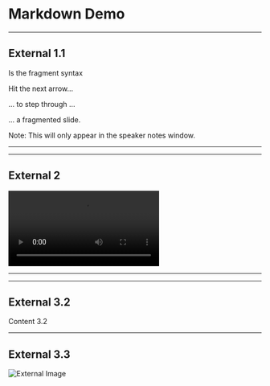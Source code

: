 # Markdown Demo

---

## External 1.1

Is the fragment syntax

Hit the next arrow...

... to step through ...

<span>... a<!-- .element: class="fragment" data-fragment-index="1" --></span> 
<span>fragmented<!-- .element: class="fragment fade-up" data-fragment-index="3" --></span> 
<span>slide.<!-- .element: class="fragment highlight-red" data-fragment-index="2" --></span>

Note: This will only appear in the speaker notes window.

---

<section data-background-iframe="https://padlet.com/fabiankoeninger/adk8waz2ij6uiwxg"
          data-background-interactive>
</section>

---

## External 2

<video data-autoplay src="http://clips.vorwaerts-gmbh.de/big_buck_bunny.mp4"></video>

---

<section data-background-iframe="https://hakim.se"
          data-background-interactive>
</section>

----

## External 3.2

Content 3.2

----

## External 3.3

![External Image](https://s3.amazonaws.com/static.slid.es/logo/v2/slides-symbol-512x512.png)
